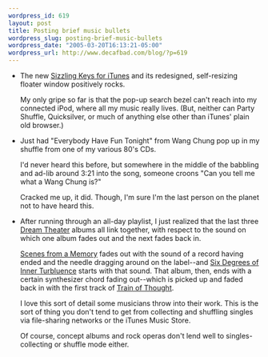 ```yaml
--- 
wordpress_id: 619
layout: post
title: Posting brief music bullets
wordpress_slug: posting-brief-music-bullets
wordpress_date: "2005-03-20T16:13:21-05:00"
wordpress_url: http://www.decafbad.com/blog/?p=619
---
```

* The new [Sizzling Keys for iTunes][sk] and its redesigned, self-resizing floater window positively rocks.  
  
  My only gripe so far is that the pop-up search bezel can't reach into my connected iPod, where all my music really lives.  (But, neither can Party Shuffle, Quicksilver, or much of anything else other than iTunes' plain old browser.)

[sk]:http://www.yellowmug.com/sk4it/

* Just had "Everybody Have Fun Tonight" from Wang Chung pop up in my shuffle from one of my various 80's CDs.  

  I'd never heard this before, but somewhere in the middle of the babbling and ad-lib around 3:21 into the song, someone croons "Can you tell me what a Wang Chung is?"  
  
  Cracked me up, it did.  Though, I'm sure I'm the last person on the planet not to have heard this.

* After running through an all-day playlist, I just realized that the last three [Dream Theater][dt] albums all link together, with respect to the sound on which one album fades out and the next fades back in.  

  [Scenes from a Memory][mp2] fades out with the sound of a record having ended and the needle dragging around on the label--and [Six Degrees of Inner Turbluence][6d] starts with that sound.  That album, then, ends with a certain synthesizer chord fading out--which is picked up and faded back in with the first track of [Train of Thought][tot].
  
  I love this sort of detail some musicians throw into their work.  This is the sort of thing you don't tend to get from collecting and shuffling singles via file-sharing networks or the iTunes Music Store.  
  
  Of course, concept albums and rock operas don't lend well to singles-collecting or shuffle mode either.

[dt]:http://www.dreamtheater.net
[mp2]:http://www.dreamtheater.net/disco_dreamtheater.php?s=sfam
[6d]:http://www.dreamtheater.net/disco_dreamtheater.php?s=6doit
[tot]:http://www.dreamtheater.net/disco_dreamtheater.php?s=tot

